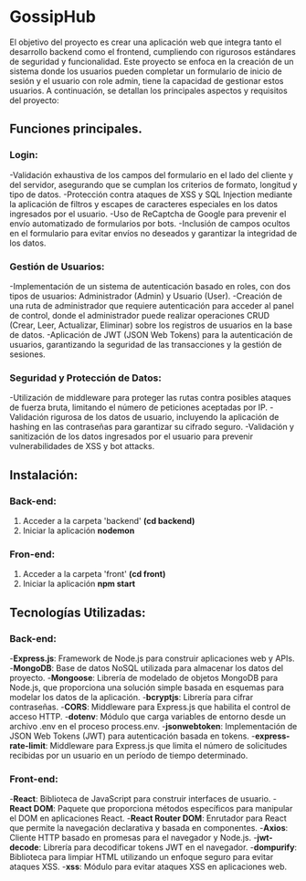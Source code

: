 # GossipHub
El objetivo del proyecto es crear una aplicación web que integra tanto el desarrollo backend como el frontend, cumpliendo con rigurosos estándares de seguridad y funcionalidad. Este proyecto se enfoca en la creación de un sistema donde los usuarios pueden completar un formulario de inicio de sesión y el usuario con role admin, tiene la capacidad de gestionar estos usuarios. A continuación, se detallan los principales aspectos y requisitos del proyecto:

## Funciones principales.

### Login:
-Validación exhaustiva de los campos del formulario en el lado del cliente y del servidor, asegurando que se cumplan los criterios de formato, longitud y tipo de datos.
-Protección contra ataques de XSS y SQL Injection mediante la aplicación de filtros y escapes de caracteres especiales en los datos ingresados por el usuario.
-Uso de ReCaptcha de Google para prevenir el envío automatizado de formularios por bots.
-Inclusión de campos ocultos en el formulario para evitar envíos no deseados y garantizar la integridad de los datos.

### Gestión de Usuarios:
-Implementación de un sistema de autenticación basado en roles, con dos tipos de usuarios: Administrador (Admin) y Usuario (User).
-Creación de una ruta de administrador que requiere autenticación para acceder al panel de control, donde el administrador puede realizar operaciones CRUD (Crear, Leer, Actualizar, Eliminar) sobre los registros de usuarios en la base de datos.
-Aplicación de JWT (JSON Web Tokens) para la autenticación de usuarios, garantizando la seguridad de las transacciones y la gestión de sesiones.

### Seguridad y Protección de Datos:
-Utilización de middleware para proteger las rutas contra posibles ataques de fuerza bruta, limitando el número de peticiones aceptadas por IP.
-Validación rigurosa de los datos de usuario, incluyendo la aplicación de hashing en las contraseñas para garantizar su cifrado seguro.
-Validación y sanitización de los datos ingresados por el usuario para prevenir vulnerabilidades de XSS y bot attacks.

## Instalación:

### Back-end:
1. Acceder a la carpeta 'backend'
 **(cd backend)**
2. Iniciar la aplicación
**nodemon**

### Fron-end: 
1. Acceder a la carpeta 'front'
 **(cd front)**
2. Iniciar la aplicación
**npm start**

## Tecnologías Utilizadas:

### Back-end:
-**Express.js**: Framework de Node.js para construir aplicaciones web y APIs.
-**MongoDB**: Base de datos NoSQL utilizada para almacenar los datos del proyecto.
-**Mongoose**: Librería de modelado de objetos MongoDB para Node.js, que proporciona una solución simple basada en esquemas para modelar los datos de la aplicación.
-**bcryptjs**: Librería para cifrar contraseñas.
-**CORS**: Middleware para Express.js que habilita el control de acceso HTTP.
-**dotenv**: Módulo que carga variables de entorno desde un archivo .env en el proceso process.env.
-**jsonwebtoken**: Implementación de JSON Web Tokens (JWT) para autenticación basada en tokens.
-**express-rate-limit**: Middleware para Express.js que limita el número de solicitudes recibidas por un usuario en un período de tiempo determinado.

### Front-end: 
-**React**: Biblioteca de JavaScript para construir interfaces de usuario.
-**React DOM**: Paquete que proporciona métodos específicos para manipular el DOM en aplicaciones React.
-**React Router DOM**: Enrutador para React que permite la navegación declarativa y basada en componentes.
-**Axios**: Cliente HTTP basado en promesas para el navegador y Node.js.
-**jwt-decode**: Librería para decodificar tokens JWT en el navegador.
-**dompurify**: Biblioteca para limpiar HTML utilizando un enfoque seguro para evitar ataques XSS.
-**xss**: Módulo para evitar ataques XSS en aplicaciones web.
